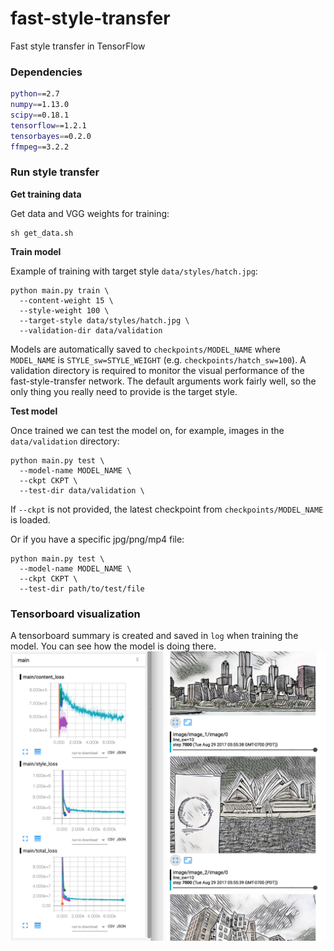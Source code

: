 # fast-style-transfer
Fast style transfer in TensorFlow

### Dependencies
```bash
python==2.7
numpy==1.13.0
scipy==0.18.1
tensorflow==1.2.1
tensorbayes==0.2.0
ffmpeg==3.2.2
```

### Run style transfer
**Get training data**

Get data and VGG weights for training:
```
sh get_data.sh
```

**Train model**

Example of training with target style `data/styles/hatch.jpg`:
```
python main.py train \
  --content-weight 15 \
  --style-weight 100 \
  --target-style data/styles/hatch.jpg \
  --validation-dir data/validation
```
Models are automatically saved to `checkpoints/MODEL_NAME` where `MODEL_NAME` is `STYLE_sw=STYLE_WEIGHT` (e.g. `checkpoints/hatch_sw=100`). A validation directory is required to monitor the visual performance of the fast-style-transfer network. The default arguments work fairly well, so the only thing you really need to provide is the target style.

**Test model**

Once trained we can test the model on, for example, images in the `data/validation` directory:
```
python main.py test \
  --model-name MODEL_NAME \
  --ckpt CKPT \
  --test-dir data/validation \
```
If `--ckpt` is not provided, the latest checkpoint from `checkpoints/MODEL_NAME` is loaded.

Or if you have a specific jpg/png/mp4 file:
```
python main.py test \
  --model-name MODEL_NAME \
  --ckpt CKPT \
  --test-dir path/to/test/file
```

### Tensorboard visualization

A tensorboard summary is created and saved in `log` when training the model. You can see how the model is doing there.
![smileyball](assets/tensorboard.png)
